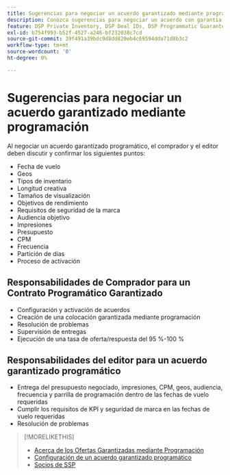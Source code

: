 ```yaml
---
title: Sugerencias para negociar un acuerdo garantizado mediante programación
description: Conozca sugerencias para negociar un acuerdo con garantía programática (PG) y listas de las responsabilidades del comprador y del editor.
feature: DSP Private Inventory, DSP Deal IDs, DSP Programmatic Guaranteed Deals
exl-id: b754f993-b52f-4527-a246-bf232038c7cd
source-git-commit: 39f491a39bdc9d8dd820eb4c69594dda71d8b3c2
workflow-type: tm+mt
source-wordcount: '0'
ht-degree: 0%

---
```


# Sugerencias para negociar un acuerdo garantizado mediante programación

Al negociar un acuerdo garantizado programático, el comprador y el editor deben discutir y confirmar los siguientes puntos:

* Fecha de vuelo
* Geos
* Tipos de inventario
* Longitud creativa
* Tamaños de visualización
* Objetivos de rendimiento
* Requisitos de seguridad de la marca
* Audiencia objetivo
* Impresiones
* Presupuesto
* CPM
* Frecuencia
* Partición de días
* Proceso de activación

## Responsabilidades de Comprador para un Contrato Programático Garantizado

* Configuración y activación de acuerdos
* Creación de una colocación garantizada mediante programación
* Resolución de problemas
* Supervisión de entregas
* Ejecución de una tasa de oferta/respuesta del 95 %-100 %

## Responsabilidades del editor para un acuerdo garantizado programático

* Entrega del presupuesto negociado, impresiones, CPM, geos, audiencia, frecuencia y parrilla de programación dentro de las fechas de vuelo requeridas
* Cumplir los requisitos de KPI y seguridad de marca en las fechas de vuelo requeridas
* Resolución de problemas

>[!MORELIKETHIS]
>
>* [Acerca de los Ofertas Garantizadas mediante Programación](programmatic-guaranteed-about.md)
>* [Configuración de un acuerdo garantizado programático](programmatic-guaranteed-set-up.md)
>* [Socios de SSP](ssp-partners.md)

